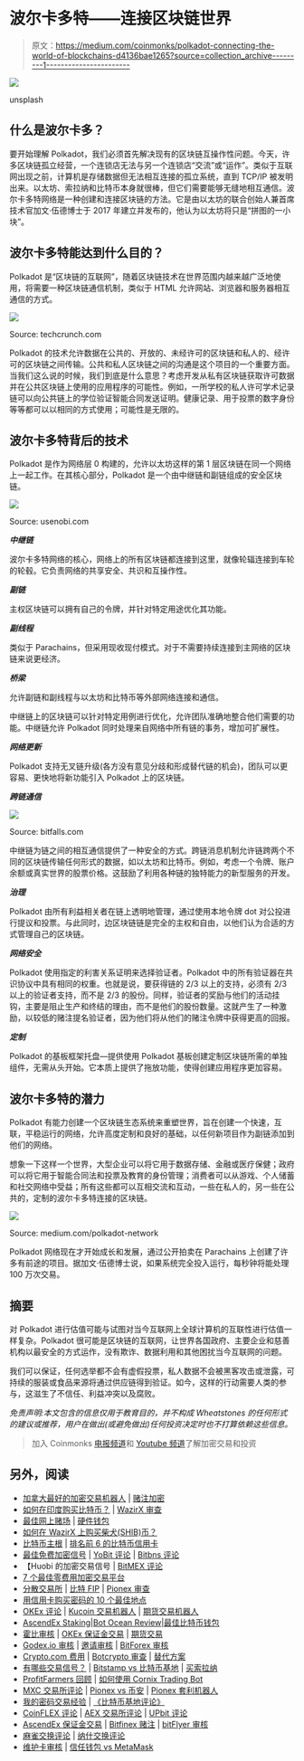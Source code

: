 # 波尔卡多特——连接区块链世界

> 原文：<https://medium.com/coinmonks/polkadot-connecting-the-world-of-blockchains-d4136bae1265?source=collection_archive---------1----------------------->

![](img/8d2f21cfc891d2f384db9bd6cecfdf44.png)

unsplash

## 什么是波尔卡多？

要开始理解 Polkadot，我们必须首先解决现有的区块链互操作性问题。今天，许多区块链孤立经营，一个连锁店无法与另一个连锁店“交流”或“运作”。类似于互联网出现之前，计算机是存储数据但无法相互连接的孤立系统，直到 TCP/IP 被发明出来。以太坊、索拉纳和比特币本身就很棒，但它们需要能够无缝地相互通信。波尔卡多特网络是一种创建和连接区块链的方法。它是由以太坊的联合创始人兼首席技术官加文·伍德博士于 2017 年建立并发布的，他认为以太坊将只是“拼图的一小块”。

## 波尔卡多特能达到什么目的？

Polkadot 是“区块链的互联网”，随着区块链技术在世界范围内越来越广泛地使用，将需要一种区块链通信机制，类似于 HTML 允许网站、浏览器和服务器相互通信的方式。

![](img/2f1f0bc83d1fd0b4752debeed8852d60.png)

Source: techcrunch.com

Polkadot 的技术允许数据在公共的、开放的、未经许可的区块链和私人的、经许可的区块链之间传输。公共和私人区块链之间的沟通是这个项目的一个重要方面。当我们这么说的时候，我们到底是什么意思？考虑开发从私有区块链获取许可数据并在公共区块链上使用的应用程序的可能性。例如，一所学校的私人许可学术记录链可以向公共链上的学位验证智能合同发送证明。健康记录、用于投票的数字身份等等都可以以相同的方式使用；可能性是无限的。

## 波尔卡多特背后的技术

Polkadot 是作为网络层 0 构建的，允许以太坊这样的第 1 层区块链在同一个网络上一起工作。在其核心部分，Polkadot 是一个由中继链和副链组成的安全区块链。

![](img/f177a68e1d3c3b29c7da6cfd47872499.png)

Source: usenobi.com

***中继链***

波尔卡多特网络的核心，网络上的所有区块链都连接到这里，就像轮辐连接到车轮的轮毂。它负责网络的共享安全、共识和互操作性。

***副链***

主权区块链可以拥有自己的令牌，并针对特定用途优化其功能。

***副线程***

类似于 Parachains，但采用现收现付模式。对于不需要持续连接到主网络的区块链来说更经济。

***桥梁***

允许副链和副线程与以太坊和比特币等外部网络连接和通信。

中继链上的区块链可以针对特定用例进行优化，允许团队准确地整合他们需要的功能。中继链允许 Polkadot 同时处理来自网络中所有链的事务，增加可扩展性。

***网络更新***

Polkadot 支持无叉链升级(各方没有意见分歧和形成替代链的机会)，团队可以更容易、更快地将新功能引入 Polkadot 上的区块链。

***跨链通信***

![](img/e8157638073bdac27562e5209fe1b140.png)

Source: bitfalls.com

中继链为链之间的相互通信提供了一种安全的方式。跨链消息机制允许链跨两个不同的区块链传输任何形式的数据，如以太坊和比特币。例如，考虑一个令牌、账户余额或真实世界的股票价格。这鼓励了利用各种链的独特能力的新型服务的开发。

***治理***

Polkadot 由所有利益相关者在链上透明地管理，通过使用本地令牌 dot 对公投进行提议和投票。与此同时，边区块链链是完全的主权和自由，以他们认为合适的方式管理自己的区块链。

***网络安全***

Polkadot 使用指定的利害关系证明来选择验证者。Polkadot 中的所有验证器在共识协议中具有相同的权重。也就是说，要获得链的 2/3 以上的支持，必须有 2/3 以上的验证者支持，而不是 2/3 的股份。同样，验证者的奖励与他们的活动挂钩，主要是阻止生产和终结的理由，而不是他们的股份数量。这就产生了一种激励，以较低的赌注提名验证者，因为他们将从他们的赌注令牌中获得更高的回报。

***定制***

Polkadot 的基板框架托盘—提供使用 Polkadot 基板创建定制区块链所需的单独组件，无需从头开始。它本质上提供了拖放功能，使得创建应用程序更加容易。

## 波尔卡多特的潜力

Polkadot 有能力创建一个区块链生态系统来重塑世界，旨在创建一个快速，互联，平稳运行的网络，允许高度定制和良好的基础，以任何新项目作为副链添加到他们的网络。

想象一下这样一个世界，大型企业可以将它用于数据存储、金融或医疗保健；政府可以将它用于智能合同法和投票及教育的身份管理；消费者可以从游戏、个人储蓄和社交网络中受益；所有这些都可以互相交流和互动，一些在私人的，另一些在公共的，定制的波尔卡多特连接的区块链。

![](img/f3131a2986299f3adaec8829384404ca.png)

Source: medium.com/polkadot-network

Polkadot 网络现在才开始成长和发展，通过公开拍卖在 Parachains 上创建了许多有前途的项目。据加文·伍德博士说，如果系统完全投入运行，每秒钟将能处理 100 万次交易。

## 摘要

对 Polkadot 进行估值可能与试图对当今互联网上全球计算机的互联性进行估值一样复杂。Polkadot 很可能是区块链的互联网，让世界各国政府、主要企业和慈善机构以最安全的方式运作，没有欺诈、数据利用和其他困扰当今互联网的问题。

我们可以保证，任何选举都不会有虚假投票，私人数据不会被黑客攻击或泄露，可持续的服装或食品来源将通过供应链得到验证。如今，这样的行动需要人类的参与，这滋生了不信任、利益冲突以及腐败。

*免责声明:本文包含的信息仅用于教育目的，并不构成 Wheatstones 的任何形式的建议或推荐，用户在做出(或避免做出)任何投资决定时也不打算依赖这些信息。*

> 加入 Coinmonks [电报频道](https://t.me/coincodecap)和 [Youtube 频道](https://www.youtube.com/c/coinmonks/videos)了解加密交易和投资

## 另外，阅读

*   [加拿大最好的加密交易机器人](https://blog.coincodecap.com/5-best-crypto-trading-bots-in-canada) | [赌注加密](https://blog.coincodecap.com/staking-crypto)
*   [如何在印度购买比特币？](/coinmonks/buy-bitcoin-in-india-feb50ddfef94) | [WazirX 审查](/coinmonks/wazirx-review-5c811b074f5b)
*   [最佳网上赌场](https://blog.coincodecap.com/best-online-casinos) | [硬件钱包](/coinmonks/hardware-wallets-dfa1211730c6)
*   [如何在 WazirX 上购买柴犬(SHIB)币？](https://blog.coincodecap.com/buy-shiba-wazirx)
*   [比特币主根](https://blog.coincodecap.com/bitcoin-taproot) | [排名前 6 的比特币信用卡](/coinmonks/bitcoin-credit-card-bc8ab6f377c6)
*   [最佳免费加密信号](https://blog.coincodecap.com/free-crypto-signals) | [YoBit 评论](/coinmonks/yobit-review-175464162c62) | [Bitbns 评论](/coinmonks/bitbns-review-38256a07e161)
*   【Huobi 的加密交易信号 | [BitMEX 评论](https://blog.coincodecap.com/bitmex-review)
*   [7 个最佳零费用加密交易平台](https://blog.coincodecap.com/zero-fee-crypto-exchanges)
*   [分散交易所](https://blog.coincodecap.com/what-are-decentralized-exchanges) | [比特 FIP](https://blog.coincodecap.com/bitbns-fip) | [Pionex 审查](https://blog.coincodecap.com/pionex-review-exchange-with-crypto-trading-bot)
*   [用信用卡购买密码的 10 个最佳地点](https://blog.coincodecap.com/buy-crypto-with-credit-card)
*   [OKEx 评论](/coinmonks/okex-review-6b369304110f) | [Kucoin 交易机器人](/coinmonks/kucoin-trading-bot-automate-your-trades-8cf0ca2138e0) | [期货交易机器人](/coinmonks/futures-trading-bots-5a282ccee3f5)
*   [AscendEx Staking](https://blog.coincodecap.com/ascendex-staking)|[Bot Ocean Review](https://blog.coincodecap.com/bot-ocean-review)|[最佳比特币钱包](https://blog.coincodecap.com/bitcoin-wallets-india)
*   [霍比审核](https://blog.coincodecap.com/huobi-review) | [OKEx 保证金交易](https://blog.coincodecap.com/okex-margin-trading) | [期货交易](https://blog.coincodecap.com/futures-trading)
*   [Godex.io 审核](/coinmonks/godex-io-review-7366086519fb) | [邀请审核](/coinmonks/invity-review-70f3030c0502) | [BitForex 审核](https://blog.coincodecap.com/bitforex-review)
*   [Crypto.com 费用](/coinmonks/binance-fees-8588ec17965) | [Botcrypto 审查](/coinmonks/botcrypto-review-2021-build-your-own-trading-bot-coincodecap-6b8332d736c7) | [替代方案](https://blog.coincodecap.com/crypto-com-alternatives)
*   [有哪些交易信号？](https://blog.coincodecap.com/trading-signal) | [Bitstamp vs 比特币基地](https://blog.coincodecap.com/bitstamp-coinbase) | [买索拉纳](https://blog.coincodecap.com/buy-solana)
*   [ProfitFarmers 回顾](https://blog.coincodecap.com/profitfarmers-review) | [如何使用 Cornix Trading Bot](https://blog.coincodecap.com/cornix-trading-bot)
*   [MXC 交易所评论](/coinmonks/mxc-exchange-review-3af0ec1cba8c) | [Pionex vs 币安](https://blog.coincodecap.com/pionex-vs-binance) | [Pionex 套利机器人](https://blog.coincodecap.com/pionex-arbitrage-bot)
*   [我的密码交易经验](/coinmonks/my-experience-with-crypto-copy-trading-d6feb2ce3ac5) | [《比特币基地评论》](/coinmonks/coinbase-review-6ef4e0f56064)
*   [CoinFLEX 评论](https://blog.coincodecap.com/coinflex-review) | [AEX 交易所评论](https://blog.coincodecap.com/aex-exchange-review) | [UPbit 评论](https://blog.coincodecap.com/upbit-review)
*   [AscendEx 保证金交易](https://blog.coincodecap.com/ascendex-margin-trading) | [Bitfinex 赌注](https://blog.coincodecap.com/bitfinex-staking) | [bitFlyer 审核](https://blog.coincodecap.com/bitflyer-review)
*   [麻雀交换评论](https://blog.coincodecap.com/sparrow-exchange-review) | [纳什交换评论](https://blog.coincodecap.com/nash-exchange-review)
*   [维护卡审核](https://blog.coincodecap.com/uphold-card-review) | [信任钱包 vs MetaMask](https://blog.coincodecap.com/trust-wallet-vs-metamask)